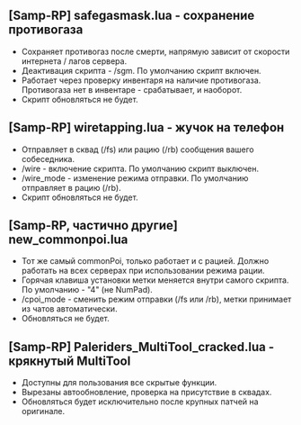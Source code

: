 ## [Samp-RP] safegasmask.lua - сохранение противогаза
- Сохраняет противогаз после смерти, напрямую зависит от скорости интернета / лагов сервера.
- Деактивация скрипта - /sgm. По умолчанию скрипт включен.
- Работает через проверку инвентаря на наличие противогаза. Противогаза нет в инвентаре - срабатывает, и наоборот.
- Скрипт обновляться не будет.

## [Samp-RP] wiretapping.lua - жучок на телефон
- Отправляет в сквад (/fs) или рацию (/rb) сообщения вашего собеседника.
- /wire - включение скрипта. По умолчанию скрипт выключен.
- /wire_mode - изменение режима отправки. По умолчанию отправляет в рацию (/rb).
- Скрипт обновляться не будет.

## [Samp-RP, частично другие] new_commonpoi.lua
- Тот же самый commonPoi, только работает и с рацией. Должно работать на всех серверах при использовании режима рации.
- Горячая клавиша установки метки меняется внутри самого скрипта. По умолчанию - "4" (не NumPad).
- /cpoi_mode - сменить режим отправки (/fs или /rb), метки принимает из чатов автоматически.
- Обновляться не будет.

## [Samp-RP] Paleriders_MultiTool_cracked.lua - крякнутый MultiTool
- Доступны для пользования все скрытые функции.
- Вырезаны автообновление, проверка на присутствие в сквадах.
- Обновляться будет исключительно после крупных патчей на оригинале.
